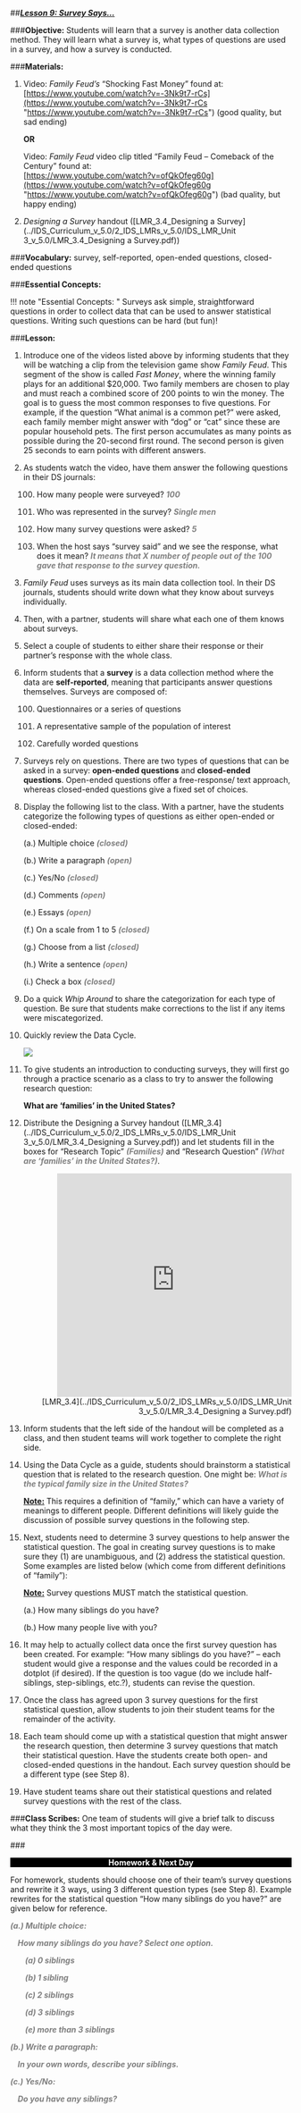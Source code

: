 ##***<u>Lesson 9: Survey Says…</u>***

###**Objective:**
Students will learn that a survey is another data collection method. They will learn what a survey is, what
types of questions are used in a survey, and how a survey is conducted.

###**Materials:**
1. Video: *Family Feud’s* “Shocking Fast Money” found at:<br>
    [https://www.youtube.com/watch?v=-3Nk9t7-rCs](https://www.youtube.com/watch?v=-3Nk9t7-rCs "https://www.youtube.com/watch?v=-3Nk9t7-rCs") (good quality, but sad ending)

    **OR**

    Video: *Family Feud* video clip titled “Family Feud – Comeback of the Century” found at:<br>
    [https://www.youtube.com/watch?v=ofQkOfeg60g](https://www.youtube.com/watch?v=ofQkOfeg60g "https://www.youtube.com/watch?v=ofQkOfeg60g") (bad quality, but happy ending)

2. *Designing a Survey* handout ([LMR_3.4_Designing a Survey](../IDS_Curriculum_v_5.0/2_IDS_LMRs_v_5.0/IDS_LMR_Unit 3_v_5.0/LMR_3.4_Designing a Survey.pdf))

###**Vocabulary:**
survey, self-reported, open-ended questions, closed-ended questions

###**Essential Concepts:**

!!! note "Essential Concepts: "
    Surveys ask simple, straightforward questions in order to collect data that can be
    used to answer statistical questions. Writing such questions can be hard (but fun)!

###**Lesson:**
1. Introduce one of the videos listed above by informing students that they will be watching a clip
from the television game show *Family Feud*. This segment of the show is called *Fast Money*,
where the winning family plays for an additional $20,000. Two family members are chosen to play
and must reach a combined score of 200 points to win the money. The goal is to guess the most
common responses to five questions. For example, if the question “What animal is a common
pet?” were asked, each family member might answer with “dog” or “cat” since these are popular
household pets. The first person accumulates as many points as possible during the 20-second
first round. The second person is given 25 seconds to earn points with different answers.

2. As students watch the video, have them answer the following questions in their DS journals:

    100. How many people were surveyed? <span style="color:grey">***100***</span>
    
    100. Who was represented in the survey? <span style="color:grey">***Single men***</span>

    100. How many survey questions were asked? <span style="color:grey">***5***</span>

    100. When the host says “survey said” and we see the response, what does it mean? <span style="color:grey">***It
    means that X number of people out of the 100 gave that response to the survey
    question.***</span>

3. *Family Feud* uses surveys as its main data collection tool. In their DS journals, students should
write down what they know about surveys individually.

4. Then, with a partner, students will share what each one of them knows about surveys.

5. Select a couple of students to either share their response or their partner’s response with the
whole class.

6. Inform students that a **survey** is a data collection method where the data are **self-reported**,
meaning that participants answer questions themselves. Surveys are composed of:

    100. Questionnaires or a series of questions

    100. A representative sample of the population of interest

    100. Carefully worded questions

7. Surveys rely on questions. There are two types of questions that can be asked in a survey: **open-ended
questions** and **closed-ended questions**. Open-ended questions offer a free-response/
text approach, whereas closed-ended questions give a fixed set of choices.

8. Display the following list to the class. With a partner, have the students categorize the following
types of questions as either open-ended or closed-ended:

    (a.) Multiple choice <span style="color:grey">***(closed)***</span>

    (b.) Write a paragraph <span style="color:grey">***(open)***</span>

    (c.) Yes/No <span style="color:grey">***(closed)***</span>

    (d.) Comments <span style="color:grey">***(open)***</span>

    (e.) Essays <span style="color:grey">***(open)***</span>

    (f.) On a scale from 1 to 5 <span style="color:grey">***(closed)***</span>

    (g.) Choose from a list <span style="color:grey">***(closed)***</span>

    (h.) Write a sentence <span style="color:grey">***(open)***</span>

    (i.) Check a box <span style="color:grey">***(closed)***</span>

9. Do a quick *Whip Around* to share the categorization for each type of question. Be sure that
students make corrections to the list if any items were miscategorized.

10. Quickly review the Data Cycle.

    <img style="max-width:320px;" src="../../img/2xp0a.png" />

11. To give students an introduction to conducting surveys, they will first go through a practice
scenario as a class to try to answer the following research question:

    **What are ‘families’ in the United States?**

12. Distribute the Designing a Survey handout ([LMR_3.4](../IDS_Curriculum_v_5.0/2_IDS_LMRs_v_5.0/IDS_LMR_Unit 3_v_5.0/LMR_3.4_Designing a Survey.pdf)) and let students fill in the boxes for
“Research Topic” <span style="color:grey">***(Families)***</span> and “Research Question” <span style="color:grey">***(What are ‘families’ in the United
States?)***</span>.
    <div align="right"><iframe src="https://docs.google.com/viewerng/viewer?url=https://curriculum.idsucla.org/IDS_Curriculum_v_5.0/2_IDS_LMRs_v_5.0/IDS_LMR_Unit 3_v_5.0/LMR_3.4_Designing a Survey.pdf&embedded=true" style=" width:420px;height:400px;" frameborder="0"></iframe><br>[LMR_3.4](../IDS_Curriculum_v_5.0/2_IDS_LMRs_v_5.0/IDS_LMR_Unit 3_v_5.0/LMR_3.4_Designing a Survey.pdf)</div>

13. Inform students that the left side of the handout will be completed as a class, and then student
teams will work together to complete the right side.

14. Using the Data Cycle as a guide, students should brainstorm a statistical question that is related
to the research question. One might be: <span style="color:grey">***What is the typical family size in the United States?***</span>

    **<u>Note:</u>** This requires a definition of “family,” which can have a variety of meanings to different
    people. Different definitions will likely guide the discussion of possible survey questions in the
    following step.

15. Next, students need to determine 3 survey questions to help answer the statistical question. The
goal in creating survey questions is to make sure they (1) are unambiguous, and (2) address the
statistical question. Some examples are listed below (which come from different definitions of
“family”):

    **<u>Note:</u>** Survey questions MUST match the statistical question.

    (a.) How many siblings do you have?

    (b.) How many people live with you?

16. It may help to actually collect data once the first survey question has been created. For example:
“How many siblings do you have?” – each student would give a response and the values could be
recorded in a dotplot (if desired). If the question is too vague (do we include half-siblings, step-siblings,
etc.?), students can revise the question.

17. Once the class has agreed upon 3 survey questions for the first statistical question, allow
students to join their student teams for the remainder of the activity.

18. Each team should come up with a statistical question that might answer the research question,
then determine 3 survey questions that match their statistical question. Have the students create
both open- and closed-ended questions in the handout. Each survey question should be a
different type (see Step 8).

19. Have student teams share out their statistical questions and related survey questions with the
rest of the class.

###**Class Scribes:**
One team of students will give a brief talk to discuss what they think the 3 most important topics of the
day were.

###<p style="background: black; color: white; text-align: center;">**Homework & Next Day**</p>
For homework, students should choose one of their team’s survey questions and rewrite it 3 ways, using
3 different question types (see Step 8). Example rewrites for the statistical question “How many siblings
do you have?” are given below for reference.

<span style="color:grey">***(a.) Multiple choice:***</span>

<span style="color:grey">***&nbsp;&nbsp;&nbsp;&nbsp;How many siblings do you have? Select one option.***</span>

<span style="color:grey">***&nbsp;&nbsp;&nbsp;&nbsp;&nbsp;&nbsp;&nbsp;&nbsp;(a) 0 siblings***</span>

<span style="color:grey">***&nbsp;&nbsp;&nbsp;&nbsp;&nbsp;&nbsp;&nbsp;&nbsp;(b) 1 sibling***</span>

<span style="color:grey">***&nbsp;&nbsp;&nbsp;&nbsp;&nbsp;&nbsp;&nbsp;&nbsp;(c) 2 siblings***</span>

<span style="color:grey">***&nbsp;&nbsp;&nbsp;&nbsp;&nbsp;&nbsp;&nbsp;&nbsp;(d) 3 siblings***</span>

<span style="color:grey">***&nbsp;&nbsp;&nbsp;&nbsp;&nbsp;&nbsp;&nbsp;&nbsp;(e) more than 3 siblings***</span>

<span style="color:grey">***(b.) Write a paragraph:***</span>

<span style="color:grey">***&nbsp;&nbsp;&nbsp;&nbsp;In your own words, describe your siblings.***</span>

<span style="color:grey">***(c.) Yes/No:***</span>

<span style="color:grey">***&nbsp;&nbsp;&nbsp;&nbsp;Do you have any siblings?***</span>